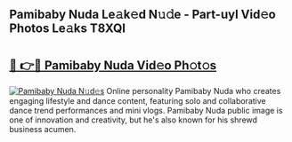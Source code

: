 ## Pamibaby Nuda Le𝚊k𝚎d N𝚞𝚍e - Part-uyl Vid𝚎o Photos Le𝚊ks T8XQI

# <h2><a href="http://fbce7v.evod.top/?m=Pamibaby+Nuda">🔗 👉🔴 Pamibaby Nuda Vid𝚎o Ph𝚘t𝚘s</a></h2>

[![Pamibaby Nuda N𝚞d𝚎s](https://i.imgur.com/8V9OHl7.gif)](http://fbce7v.evod.top/?m=Pamibaby+Nuda)
Online personality Pamibaby Nuda who creates engaging lifestyle and dance content, featuring solo and collaborative dance trend performances and mini vlogs. Pamibaby Nuda public image is one of innovation and creativity, but he's also known for his shrewd business acumen. 
